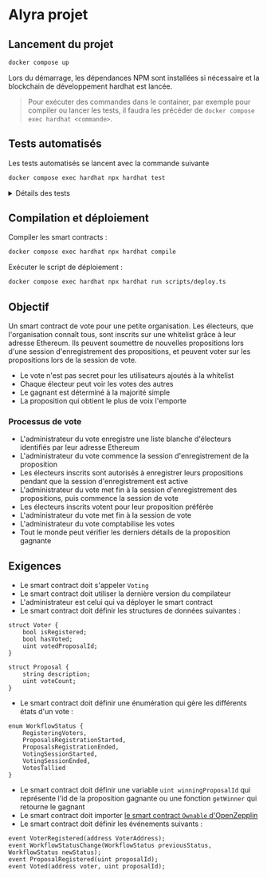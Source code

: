 # Alyra projet

## Lancement du projet

```sh
docker compose up
```

Lors du démarrage, les dépendances NPM sont installées si nécessaire et la blockchain de développement hardhat est lancée.

> Pour exécuter des commandes dans le container, par exemple pour compiler ou lancer les tests, il faudra les précéder de `docker compose exec hardhat <commande>`.

## Tests automatisés

Les tests automatisés se lancent avec la commande suivante

```sh
docker compose exec hardhat npx hardhat test
```

<details>
    <summary>Détails des tests</summary>

    - Ajout de voters
        - Vérification que l'ajout de voter fonctionne
        - Vérification qu'une adresse autre que l'owner ne peut pas ajouter de voter
            - Même si l'adresse en question est elle-même un voter
        - Vérification qu'un event `VoterRegistered` est émis
        - Vérification que l'ajout d'un voter est impossible lorsque la période d'ajout de voters est close
        - Vérification que la transaction revert lorsque l'adresse à enregistrer est déjà un voter
    - Ajout de propositions
        - Vérification qu'une proposition "GENESIS" est ajoutée lors de l'ouverture de la session d'ajout de propositions
        - Vérification que l'ajout d'une proposition par un voter enregistré fonctionne
        - Vérification que la transaction revert lorsque l'on ajoute une proposition sans description
        - Vérification que la transaction revert lorsqu'une adresse qui n'est pas enregistrée comme voter tente d'ajouter une proposition
        - Vérification que l'ajout d'une proposition n'est possible que pendant la session d'enregistrement des propositions
        - Vérification qu'un event `ProposalRegistered` est émis
    - Vote
        - Vérification que la soumission d'un vote fonctionne
        - Vérification qu'une adresse qui n'est pas un voter ne peut pas voter
        - Vérification qu'un voter qui a déjà voté ne peut pas voter à nouveau
        - Vérification que la transaction revert si on tente de voter pour une proposition qui n'existe pas
        - Vérification que l'on ne peut voter que pendant la phase de vote
        - Vérification qu'un event `Voted` est émis
    - Dépouillement des votes
        - Vérification que la transaction revert si la session de votes n'est pas terminée
        - Vérification que le dépouillement des votes fonctionne
        - Vérification qu'une adresse qui n'est pas owner ne peut pas déclencher le dépouillement des votes
        - Vérification qu'un événement `WorkflowStatusChange` est émis
</details>

## Compilation et déploiement

Compiler les smart contracts :

```sh
docker compose exec hardhat npx hardhat compile
```

Exécuter le script de déploiement :

```sh
docker compose exec hardhat npx hardhat run scripts/deploy.ts
```

## Objectif

Un smart contract de vote pour une petite organisation. Les électeurs, que l'organisation connaît tous, sont inscrits sur une whitelist grâce à leur adresse Ethereum. Ils peuvent soumettre de nouvelles propositions lors d'une session d'enregistrement des propositions, et peuvent voter sur les propositions lors de la session de vote.

- Le vote n'est pas secret pour les utilisateurs ajoutés à la whitelist
- Chaque électeur peut voir les votes des autres
- Le gagnant est déterminé à la majorité simple
- La proposition qui obtient le plus de voix l'emporte

### Processus de vote

- L'administrateur du vote enregistre une liste blanche d'électeurs identifiés par leur adresse Ethereum
- L'administrateur du vote commence la session d'enregistrement de la proposition
- Les électeurs inscrits sont autorisés à enregistrer leurs propositions pendant que la session d'enregistrement est active
- L'administrateur du vote met fin à la session d'enregistrement des propositions, puis commence la session de vote
- Les électeurs inscrits votent pour leur proposition préférée
- L'administrateur du vote met fin à la session de vote
- L'administrateur du vote comptabilise les votes
- Tout le monde peut vérifier les derniers détails de la proposition gagnante

## Exigences

- Le smart contract doit s'appeler `Voting`
- Le smart contract doit utiliser la dernière version du compilateur
- L'administrateur est celui qui va déployer le smart contract
- Le smart contract doit définir les structures de données suivantes :  
```solidity
struct Voter {
    bool isRegistered;
    bool hasVoted;
    uint votedProposalId;
}

struct Proposal {
    string description;
    uint voteCount;
}
```
- Le smart contract doit définir une énumération qui gère les différents états d'un vote :
```solidity
enum WorkflowStatus {
    RegisteringVoters,
    ProposalsRegistrationStarted,
    ProposalsRegistrationEnded,
    VotingSessionStarted,
    VotingSessionEnded,
    VotesTallied
}
```
- Le smart contract doit définir une variable `uint winningProposalId` qui représente l'id de la proposition gagnante ou une fonction `getWinner` qui retourne le gagnant
- Le smart contract doit importer [le smart contract `Ownable` d'OpenZepplin](https://github.com/OpenZeppelin/openzeppelin-contracts/blob/master/contracts/access/Ownable.sol)
- Le smart contract doit définir les événements suivants :
```solidity
event VoterRegistered(address VoterAddress);
event WorkflowStatusChange(WorkflowStatus previousStatus, WorkflowStatus newStatus);
event ProposalRegistered(uint proposalId);
event Voted(address voter, uint proposalId);
```
